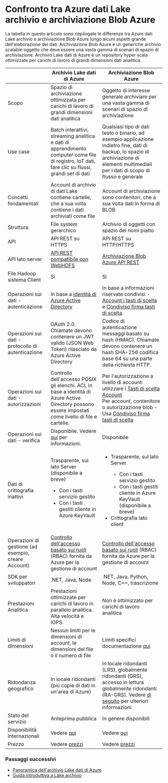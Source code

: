 <properties
   pageTitle="Confronto di Azure dati Lake Store con Azure lo spazio di archiviazione Blob | Microsoft Azure"
   description="Confronto di Azure dati Lake Store con Azure lo spazio di archiviazione Blob"
   services="data-lake-store"
   documentationCenter=""
   authors="nitinme"
   manager="jhubbard"
   editor="cgronlun"/>

<tags
   ms.service="data-lake-store"
   ms.devlang="na"
   ms.topic="article"
   ms.tgt_pltfrm="na"
   ms.workload="big-data"
   ms.date="08/15/2016"
   ms.author="nitinme"/>

# <a name="comparing-azure-data-lake-store-and-azure-blob-storage"></a>Confronto tra Azure dati Lake archivio e archiviazione Blob Azure

La tabella in questo articolo sono riepilogate le differenze tra Azure dati Lake archivio e archiviazione Blob Azure lungo alcuni aspetti grande dell'elaborazione dei dati. Archiviazione Blob Azure è un generiche archivio scalable oggetto che deve essere una vasta gamma di scenari di spazio di archiviazione. Archivio Lake dati di Azure è un repository hyper scala ottimizzate per carichi di lavoro di grandi dimensioni dati analitica.

|    | Archivio Lake dati di Azure  | Archiviazione Blob Azure  |
|----|-----------------------|--------------------|
| Scopo  | Spazio di archiviazione ottimizzata per carichi di lavoro di grandi dimensioni dati analitica                                                                          | Oggetto di interesse generale archiviare per una vasta gamma di scenari di spazio di archiviazione                                                                                |
| Use case                                   | Batch interattivi, streaming analitica e dati di apprendimento computer come file di registro, IoT dati, fare clic su flussi, grandi set di dati | Qualsiasi tipo di dati testo o binario, ad esempio applicazione indietro fine, dati di backup, lo spazio di archiviazione di elementi multimediali per i dati di scopo di flusso e generale |
| Concetti fondamentali                                | Account di archivio di dati Lake contiene cartelle, che a sua volta contiene i dati archiviati come file | Account di archiviazione sono contenitori, che a sua volta dati in forma di BLOB |
| Struttura | File system gerarchico                                                                                                    | Archivio di oggetti con spazio dei nomi piatto  |
| API   | API REST su HTTPS | API REST su HTTP/HTTPS                                                                                                                            |
| API lato server                             | [API REST compatibile con WebHDFS](https://msdn.microsoft.com/library/azure/mt693424.aspx)                                                                                                 | [Archiviazione Blob Azure API REST](https://msdn.microsoft.com/library/azure/dd135733.aspx)                                                                                                                         |
| File Hadoop sistema Client                   | Sì                                                                                                                         | Sì                                                                                                                                                 |
| Operazioni sui dati - autenticazione            | In base a [identità di Azure Active Directory](../active-directory/active-directory-authentication-scenarios.md) | In base a informazioni riservate condivisi - [Account i tasti di scelta](../storage/storage-create-storage-account.md#manage-your-storage-account) e [Condiviso firma tasti di scelta](../storage/storage-dotnet-shared-access-signature-part-1.md).                                                                       |
| Operazioni sui dati - protocollo di autenticazione     | OAuth 2.0. Chiamate devono contenere un JWT valido (JSON Web Token) rilasciato da Azure Active Directory                     | Codice di autenticazione messaggi basato su hash (HMAC). Chiamate devono contenere un hash SHA-256 codifica base 64 su una parte della richiesta HTTP. |
| Operazioni sui dati - autorizzazioni               | Controllo dell'accesso POSIX gli elenchi.  ACL in base a identità di Azure Active Directory possono essere impostati come livello di file e cartelle. | Per l'autorizzazione a livello di account: utilizzare i [Tasti di scelta Account](../storage/storage-create-storage-account.md#manage-your-storage-account)<br>Per account, contenitore o autorizzazione blob - Usa [Condiviso firma tasti di scelta](../storage/storage-dotnet-shared-access-signature-part-1.md) |
| Operazioni sui dati - verifica                    | Disponibile. Vedere [qui](data-lake-store-diagnostic-logs.md) per informazioni.                                                                                                                   | Disponibile                                                                                                                                           |
| Dati di crittografia inattivi                     | Trasparente, sul lato Server (disponibile a breve)<ul><li>Con i tasti servizio gestito</li><li>Con i tasti gestiti cliente in Azure KeyVault</li></ul>| <ul><li>Trasparente, sul lato Server</li> <ul><li>Con i tasti servizio gestito</li><li>Con i tasti gestiti cliente in Azure KeyVault (disponibile a breve)</li></ul><li>Crittografia lato client</li></ul> |
| Operazioni di gestione (ad esempio, creare Account) | [Controllo dell'accesso basato sui ruoli](../active-directory/role-based-access-control-what-is.md) (RBAC) fornita da Azure per la gestione di account                                                                       | [Controllo dell'accesso basato sui ruoli](../active-directory/role-based-access-control-what-is.md) (RBAC) fornita da Azure per la gestione di account                                                                                               |
| SDK per sviluppatori                              | .NET, Java, Node                                                                                                         | .NET, Java, Python, Node, C++, trascrizione                                                                                                              |
| Prestazioni Analitica              | Prestazioni ottimizzate per carichi di lavoro in parallelo analitica. Alta velocità e IOPS.                                           | Non è ottimizzato per carichi di lavoro analitica                                                                                                               |
| Limiti di dimensioni                                 | Nessun limiti per le dimensioni di account, le dimensioni del file o il numero di file                                                                   | Limiti specifici documentazione [qui](../azure-subscription-service-limits.md#storage-limits)                                                                                                                     |
| Ridondanza geografico                              | In locale ridondanti (più copie di dati in un'area di Azure)                                                             | In locale ridondanti (LRS), globalmente ridondanti (GRS), accesso in lettura globalmente ridondanti (RA-GRS). Vedere [di seguito](../storage/storage-redundancy.md) per ulteriori informazioni |
| Stato del servizio                               | Anteprima pubblica                                                                                                              | In genere disponibili                                                                                                                                 |
| Disponibilità internazionali  | Vedere [qui](https://azure.microsoft.com/regions/#services)| Vedere [qui](https://azure.microsoft.com/regions/#services) |
| Prezzo                                       |     Vedere [prezzi](https://azure.microsoft.com/pricing/details/data-lake-store/)| Vedere [prezzi](https://azure.microsoft.com/pricing/details/storage/) |

### <a name="next-steps"></a>Passaggi successivi

- [Panoramica dell'archivio Lake dati di Azure](data-lake-store-overview.md)
- [Guida introduttiva a Lake archivio](data-lake-store-get-started-portal.md)



